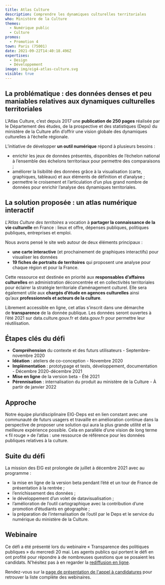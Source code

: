 ```yaml
---
title: Atlas Culture
description: Comprendre les dynamiques culturelles territoriales
who: Ministère de la Culture
themes:
  - Numérique public
  - Culture
promos:
  - Promotion 4
town: Paris (75001)
date: 2021-09-22T14:40:18.496Z
expertises:
  - Design
  - Développement
image: img/eig4-atlas-culture.svg
visible: true
---
```

## La problématique : des données denses et peu maniables relatives aux dynamiques culturelles territoriales

L’Atlas Culture, c’est depuis 2017 une **publication de 250 pages** réalisée par le Département des études, de la prospective et des statistiques (Deps) du ministère de la Culture afin d’offrir une vision globale des dynamiques culturelles à l’échelle régionale.

L’initiative de développer **un outil numérique** répond à plusieurs besoins :

* enrichir les jeux de données présentés, disponibles de l’échelon national à l’ensemble des échelons territoriaux pour permettre des comparaisons ;
* améliorer la lisibilité des données grâce à la visualisation (carte, graphiques, tableaux) et aux éléments de définition et d’analyse ;
* permettre le croisement et l’articulation d’un plus grand nombre de données pour enrichir l’analyse des dynamiques territoriales.

## La solution proposée : un atlas numérique interactif

*L’Atlas Culture des territoires* a vocation à **partager la connaissance de la vie culturelle** en France : lieux et offre, dépenses publiques, politiques publiques, entreprises et emploi.

Nous avons pensé le site web autour de deux éléments principaux :

* **une carte interactive** (et prochainement de graphiques interactifs) pour visualiser les données
* **19 fiches de portraits de territoires** qui proposent une analyse pour chaque région et pour la France.

Cette ressource est destinée en priorité aux **responsables d’affaires culturelles** en administration déconcentrée et en collectivités territoriales pour éclairer la stratégie territoriale d’aménagement culturel. Elle sera également utile aux **chargés d’étude en agences culturelles** ainsi qu’aux **professionnels et acteurs de la culture**.

Librement accessible en ligne, cet atlas s’inscrit dans une démarche de **transparence** de la donnée publique. Les données seront ouvertes à l’été 2021 sur data.culture.gouv.fr et data.gouv.fr pour permettre leur réutilisation.

## Étapes clés du défi

* **Compréhension** du contexte et des futurs utilisateurs - Septembre-novembre 2020
* **Idéation** : ateliers de co-conception - Novembre 2020
* **Implémentation** : prototypage et tests, développement, documentation - Décembre 2020-décembre 2021
* **Mise en ligne** de la version beta - Été 2021
* **Pérennisation** : internalisation du produit au ministère de la Culture - À partir de janvier 2022

## Approche

Notre équipe pluridisciplinaire EIG-Deps est en lien constant avec une communauté de futurs usagers et travaille en amélioration continue dans la perspective de proposer une solution qui aura la plus grande utilité et la meilleure expérience possible. Cela en parallèle d’une vision de long terme « fil rouge » de l’atlas : une ressource de référence pour les données publiques relatives à la culture.

## Suite du défi

La mission des EIG est prolongée de juillet à décembre 2021 avec au programme :

* la mise en ligne de la version beta pendant l’été et un tour de France de présentation à la rentrée ;
* l’enrichissement des données ;
* le développement d’un volet de datavisualisation ;
* l’amélioration de l’outil cartographique avec la contribution d’une promotion d’étudiants en géographie ;
* la préparation de l’internalisation de l’outil par le Deps et le service du numérique du ministère de la Culture.

## Webinaire

Ce défi a été présenté lors du webinaire « Transparence des politiques publiques » du mercredi 20 mai. Les agents publics qui portent le défi en ont profité pour répondre à de nombreuses questions que se posaient les candidats. N'hésitez pas à en regarder la [rediffusion en ligne](https://app.livestorm.co/demarches-simplifiees/webinaire-eig-6).

Rendez-vous sur la [page de présentation de l'appel à candidatures](https://damp-basin-47015.herokuapp.com/candidature-eig.html "Présentation de l'appel à candidatures") pour retrouver la liste complète des webinaires.